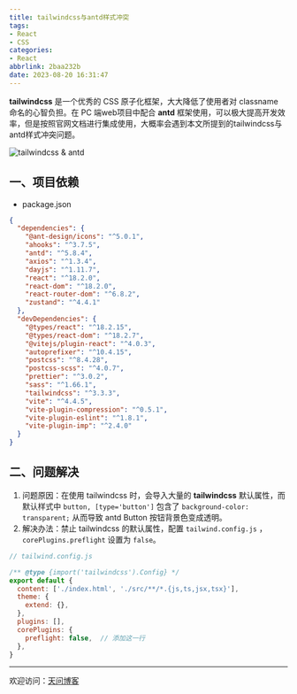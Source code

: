 ```yaml
---
title: tailwindcss与antd样式冲突
tags:
- React
- CSS
categories:
- React
abbrlink: 2baa232b
date: 2023-08-20 16:31:47
---
```


**tailwindcss** 是一个优秀的 CSS 原子化框架，大大降低了使用者对 classname 命名的心智负担。在 PC 端web项目中配合 **antd** 框架使用，可以极大提高开发效率，但是按照官网文档进行集成使用，大概率会遇到本文所提到的tailwindcss与antd样式冲突问题。

![tailwindcss & antd](https://tiven.cn/static/img/antd-01-3mvOEjp_.jpg)

<!-- more -->

## 一、项目依赖

* package.json 

```json
{
  "dependencies": {
    "@ant-design/icons": "^5.0.1",
    "ahooks": "^3.7.5",
    "antd": "^5.8.4",
    "axios": "^1.3.4",
    "dayjs": "^1.11.7",
    "react": "^18.2.0",
    "react-dom": "^18.2.0",
    "react-router-dom": "^6.8.2",
    "zustand": "^4.4.1"
  },
  "devDependencies": {
    "@types/react": "^18.2.15",
    "@types/react-dom": "^18.2.7",
    "@vitejs/plugin-react": "^4.0.3",
    "autoprefixer": "^10.4.15",
    "postcss": "^8.4.28",
    "postcss-scss": "^4.0.7",
    "prettier": "^3.0.2",
    "sass": "^1.66.1",
    "tailwindcss": "^3.3.3",
    "vite": "^4.4.5",
    "vite-plugin-compression": "^0.5.1",
    "vite-plugin-eslint": "^1.8.1",
    "vite-plugin-imp": "^2.4.0"
  }
}
```

## 二、问题解决

1. 问题原因：在使用 tailwindcss 时，会导入大量的 **tailwindcss** 默认属性，而默认样式中 `button, [type='button']` 包含了 `background-color: transparent;` 从而导致 antd Button 按钮背景色变成透明。
2. 解决办法：禁止 tailwindcss 的默认属性，配置 `tailwind.config.js` ，`corePlugins.preflight` 设置为 `false`。

```js
// tailwind.config.js

/** @type {import('tailwindcss').Config} */
export default {
  content: ['./index.html', './src/**/*.{js,ts,jsx,tsx}'],
  theme: {
    extend: {},
  },
  plugins: [],
  corePlugins: {
    preflight: false,  // 添加这一行
  },
}
```

---

欢迎访问：[天问博客](https://tiven.cn/p/2baa232b/ "天问博客-专注于大前端技术")

